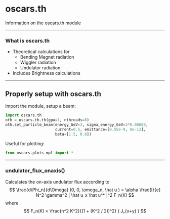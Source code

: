 # oscars.th

Information on the oscars.th module

---

### What is oscars.th

- Theoretical calculations for
  - Bending Magnet radiation
  - Wiggler radiation
  - Undulator radiation
- Includes Brightness calculations

---

## Properly setup with oscars.th
Import the module, setup a beam:

```python
import oscars.th
oth = oscars.th.th(gpu=1, nthreads=8)
oth.set_particle_beam(energy_GeV=3, sigma_energy_GeV=3*0.00089,
                      current=0.5, emittance=[0.55e-9, 8e-12],
                      beta=[1.5, 0.8])
```

Useful for plotting:

```python
from oscars.plots_mpl import *
```

---


### undulator_flux_onaxis()
Calculates the on-axis undulator flux according to 
$$
\frac{d\Phi_n}{d\Omega} (0, 0, \omega_n, \hat u ) = \alpha \frac{I}{e} N^2 \gamma^2 | \hat u_x \hat u^* |^2 F_n(K)
$$
where
$$
F_n(K) = \frac{n^2 K^2}{(1 + (K^2 / 2))^2} ( J_{x+y} )
$$
